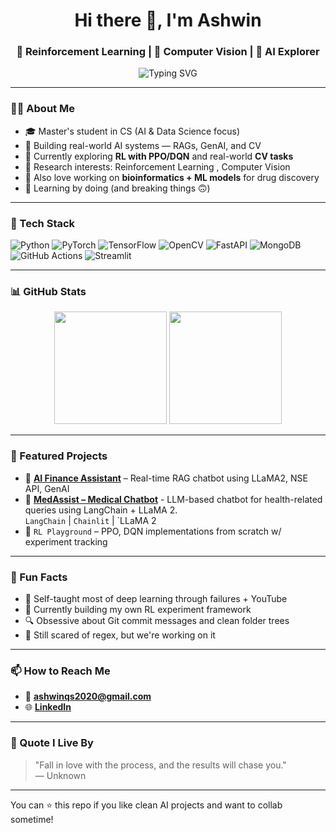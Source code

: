 <!-- Profile README for Ashwin -->

<h1 align="center">Hi there 👋, I'm Ashwin </h1>
<h3 align="center"> 🚀 Reinforcement Learning | 🧠 Computer Vision | 🧪 AI Explorer</h3>

<p align="center">
  <img src="https://readme-typing-svg.demolab.com?font=Fira+Code&size=20&pause=1000&color=F78787&center=true&vCenter=true&width=435&lines=Curious+Learner;Reinforcement+Learning+in+Progress...;Computer+Vision+Project+Runner;GenAI+%7C+BioAI+%7C+Prompt+Engineer" alt="Typing SVG" />
</p>

---

### 👨‍💻 About Me

- 🎓 Master's student in CS (AI & Data Science focus)  
- 🤖 Building real-world AI systems — RAGs, GenAI, and CV  
- 📌 Currently exploring **RL with PPO/DQN** and real-world **CV tasks**  
- 🔬 Research interests: Reinforcement Learning , Computer Vision  
- 🧬 Also love working on **bioinformatics + ML models** for drug discovery  
- 🌱 Learning by doing (and breaking things 🙃)

---

### 🔧 Tech Stack

![Python](https://img.shields.io/badge/Python-3776AB?style=for-the-badge&logo=python&logoColor=white)
![PyTorch](https://img.shields.io/badge/PyTorch-EE4C2C?style=for-the-badge&logo=pytorch&logoColor=white)
![TensorFlow](https://img.shields.io/badge/TensorFlow-FF6F00?style=for-the-badge&logo=tensorflow&logoColor=white)
![OpenCV](https://img.shields.io/badge/OpenCV-27338e?style=for-the-badge&logo=opencv&logoColor=white)
![FastAPI](https://img.shields.io/badge/FastAPI-005571?style=for-the-badge&logo=fastapi)
![MongoDB](https://img.shields.io/badge/MongoDB-13AA52?style=for-the-badge&logo=mongodb&logoColor=white)
![GitHub Actions](https://img.shields.io/badge/GitHub%20Actions-2088FF?style=for-the-badge&logo=github-actions&logoColor=white)
![Streamlit](https://img.shields.io/badge/Streamlit-FF4B4B?style=for-the-badge&logo=streamlit&logoColor=white)

---

### 📊 GitHub Stats

<p align="center">
  <img src="https://github-readme-stats.vercel.app/api?username=ASHW-1N&show_icons=true&theme=radical" height="180"/>
  <img src="https://github-readme-stats.vercel.app/api/top-langs/?username=ASHW-1N&layout=compact&theme=radical" height="180"/>
</p>

---

### 📁 Featured Projects

- 🎯 [**AI Finance Assistant**](https://github.com/ASHW-1N/Fin-bot) – Real-time RAG chatbot using LLaMA2, NSE API, GenAI  
- 🏥 [**MedAssist – Medical Chatbot**](https://github.com/ASHW-1N/MedAssist_medical_assistant_llama2.git) - LLM-based chatbot for health-related queries using LangChain + LLaMA 2.  
  `LangChain` | `Chainlit` | `LLaMA 2    
- 🧠 `RL Playground` – PPO, DQN implementations from scratch w/ experiment tracking

---

### 🧩 Fun Facts

- 🧠 Self-taught most of deep learning through failures + YouTube  
- 🦾 Currently building my own RL experiment framework  
- 🔍 Obsessive about Git commit messages and clean folder trees  
- 🫠 Still scared of regex, but we're working on it

---

### 📫 How to Reach Me

- 📧 **ashwinqs2020@gmail.com**  
- 🌐 [**LinkedIn**](https://www.linkedin.com/in/ashwin-kumar-9b09a9214/)  

---

### 🧠 Quote I Live By

> "Fall in love with the process, and the results will chase you."  
> — Unknown

---

You can ⭐ this repo if you like clean AI projects and want to collab sometime!


